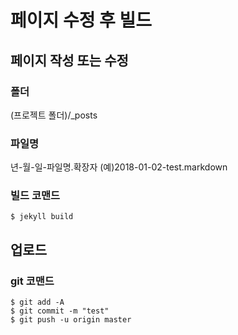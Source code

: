 # 페이지 수정 후 빌드

## 페이지 작성 또는 수정

### 폴더
(프로젝트 폴더)/_posts

### 파일명
년-월-일-파일명.확장자
(예)2018-01-02-test.markdown

### 빌드 코맨드
```shell
$ jekyll build
```

## 업로드

### git 코맨드

```shell
$ git add -A
$ git commit -m "test"
$ git push -u origin master
```

